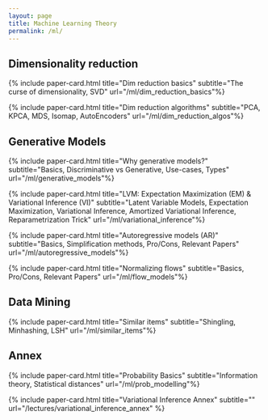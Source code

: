 ```yaml
---
layout: page
title: Machine Learning Theory
permalink: /ml/
---
```


<!-- This page contains explanations of diverse ML topics we found interesting. -->

<!-- ## Unsupervised Learning -->

## Dimensionality reduction

{% include paper-card.html
title="Dim reduction basics"
subtitle="The curse of dimensionality, SVD"
url="/ml/dim_reduction_basics"%}

{% include paper-card.html
title="Dim reduction algorithms"
subtitle="PCA, KPCA, MDS, Isomap, AutoEncoders"
url="/ml/dim_reduction_algos"%}

## Generative Models

{% include paper-card.html
title="Why generative models?"
subtitle="Basics, Discriminative vs Generative, Use-cases, Types"
url="/ml/generative_models"%}

{% include paper-card.html
title="LVM: Expectation Maximization (EM) & Variational Inference (VI)"
subtitle="Latent Variable Models, Expectation Maximization, Variational Inference, Amortized Variational Inference, Reparametrization Trick"
url="/ml/variational_inference"%}

{% include paper-card.html
title="Autoregressive models (AR)"
subtitle="Basics, Simplification methods, Pro/Cons, Relevant Papers"
url="/ml/autoregressive_models"%}

{% include paper-card.html
title="Normalizing flows"
subtitle="Basics, Pro/Cons, Relevant Papers"
url="/ml/flow_models"%}

## Data Mining

{% include paper-card.html
title="Similar items"
subtitle="Shingling, Minhashing, LSH"
url="/ml/similar_items"%}

## Annex

{% include paper-card.html
title="Probability Basics"
subtitle="Information theory, Statistical distances"
url="/ml/prob_modelling"%}

{% include paper-card.html title="Variational Inference Annex" subtitle="" url="/lectures/variational_inference_annex"   %}